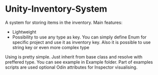 # Unity-Inventory-System
A system for storing items in the inventory. Main features:
* Lightweight
* Possibility to use any type as key. You can simply define Enum for specific project and use it as inventory key. Also it is possible to use string key or even more complex type

Using is pretty simple. Just inherit from base class and resolve <T> with preffered type. You can see example in Example folder.
Part of examples scripts are used optional Odin attributes for Inspector visualising.
